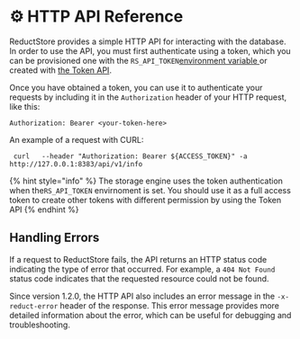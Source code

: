 # ⚙ HTTP API Reference

ReductStore provides a simple HTTP API for interacting with the database. In order to use the API, you must first authenticate using a token, which you can be provisioned  one with the `RS_API_TOKEN`[environment variable ](../#environment-variables)or created with [the Token API](token-authentication.md).

Once you have obtained a token, you can use it to authenticate your requests by including it in the `Authorization` header of your HTTP request, like this:

```
Authorization: Bearer <your-token-here>
```

An example of a request with CURL:

```shell
 curl   --header "Authorization: Bearer ${ACCESS_TOKEN}" -a http://127.0.0.1:8383/api/v1/info
```

{% hint style="info" %}
The storage engine uses the token authentication when the`RS_API_TOKEN` envirnoment is set. You should use it as a full access token to create other tokens with different permission by using the Token API
{% endhint %}

## **Handling Errors**

If a request to ReductStore fails, the API  returns an HTTP status code indicating the type of error that occurred. For example, a `404 Not Found` status code indicates that the requested resource could not be found.

Since version 1.2.0, the HTTP API also includes an error message in the `-x-reduct-error` header of the response. This error message provides more detailed information about the error, which can be useful for debugging and troubleshooting.
